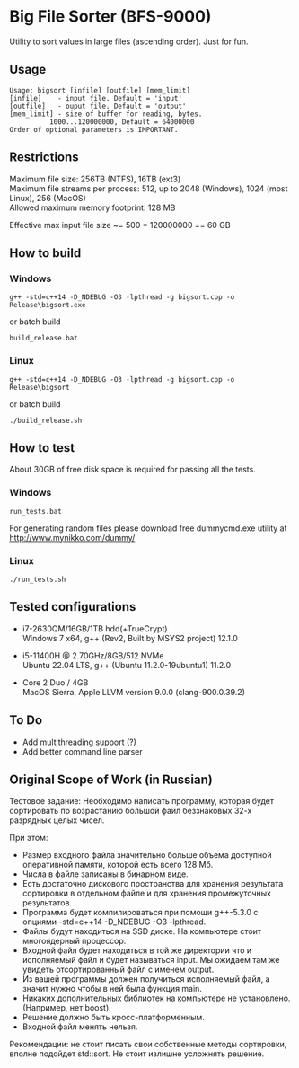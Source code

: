 # Big File Sorter (BFS-9000)
Utility to sort values in large files (ascending order). Just for fun.


## Usage
```
Usage: bigsort [infile] [outfile] [mem_limit]
[infile]	- input file. Default = 'input'
[outfile]	- ouput file. Default = 'output'
[mem_limit]	- size of buffer for reading, bytes.
		  1000...120000000, Default = 64000000
Order of optional parameters is IMPORTANT.
```

## Restrictions

Maximum file size: 256TB (NTFS), 16TB (ext3)  
Maximum file streams per process: 512, up to 2048  (Windows), 1024 (most Linux), 256 (MacOS)  
Allowed maximum memory footprint: 128 MB

Effective max input file size ~= 500 * 120000000 == 60 GB

## How to build

### Windows
```
g++ -std=c++14 -D_NDEBUG -O3 -lpthread -g bigsort.cpp -o Release\bigsort.exe
```
or batch build
```
build_release.bat
```

### Linux
```
g++ -std=c++14 -D_NDEBUG -O3 -lpthread -g bigsort.cpp -o Release\bigsort
```
or batch build
```
./build_release.sh
```

## How to test
About 30GB of free disk space is required for passing all the tests.

### Windows
```
run_tests.bat
```  
For generating random files please download free dummycmd.exe utility at http://www.mynikko.com/dummy/

### Linux
```
./run_tests.sh
```


## Tested configurations
- i7-2630QM/16GB/1TB hdd(+TrueCrypt)  
  Windows 7 x64, g++ (Rev2, Built by MSYS2 project) 12.1.0

- i5-11400H @ 2.70GHz/8GB/512 NVMe  
  Ubuntu 22.04 LTS, g++ (Ubuntu 11.2.0-19ubuntu1) 11.2.0

- Core 2 Duo / 4GB  
  MacOS Sierra, Apple LLVM version 9.0.0 (clang-900.0.39.2)


## To Do

+ Add multithreading support (?)
+ Add better command line parser

## Original Scope of Work (in Russian)
Тестовое задание:
Необходимо написать программу, которая будет сортировать по возрастанию большой файл беззнаковых 32-х разрядных целых чисел.

При этом:
- Размер входного файла значительно больше объема доступной оперативной памяти, которой есть всего 128 Мб.
- Числа в файле записаны в бинарном виде.
- Есть достаточно дискового пространства для хранения результата сортировки в отдельном файле и для хранения промежуточных результатов.
- Программа будет компилироваться при помощи g++-5.3.0 с опциями -std=c++14 -D_NDEBUG -O3 -lpthread.
- Файлы будут находиться на SSD диске. На компьютере стоит многоядерный процессор.
- Входной файл будет находиться в той же директории что и исполняемый файл и будет называться input. Мы ожидаем там же увидеть отсортированный файл с именем output.
- Из вашей программы должен получиться исполняемый файл, а значит нужно чтобы в ней была функция main.
- Никаких дополнительных библиотек на компьютере не установлено. (Например, нет boost).
- Решение должно быть кросс-платформенным.
- Входной файл менять нельзя.

Рекомендации: не стоит писать свои собственные методы сортировки, вполне подойдет std::sort.
Не стоит излишне усложнять решение.

